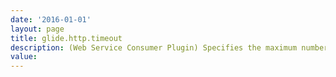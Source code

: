 ```yaml
---
date: '2016-01-01'
layout: page
title: glide.http.timeout
description: (Web Service Consumer Plugin) Specifies the maximum number of milliseconds to wait before an outbound transaction times out.
value:  
---
```

